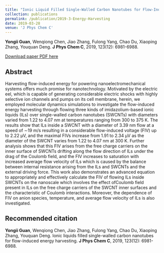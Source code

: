 ```yaml
---
title: "Ionic Liquid Filled Single-Walled Carbon Nanotubes for Flow-Induced Energy Harvesting"
collection: publications
permalink: /publication/2019-3-Energy-Harvesting
date: 2019-03-28
venue: 'J Phys Chem C'
---
```


<b>Yongii Guan</b>, Wenqiong Chen, Jiao Zhang, Fulong Yang, Chao Du, Xiaoping Zhang, Youquan Deng. <b>J Phys Chem C</b>, 2019, 123(12): 6981-6988.

[Download paper PDF here](https://github.com/Yongji-Guan/Yongji-Guan.github.io/blob/master/files/2019-3.pdf)

## Abstract
Harvesting flow-induced energy for powering nanoelectromechanical systems offers much promise for nanotechnology. Motivated by the electric eel, which is capable of generating considerable electric shocks with highly selective ion channels and pumps on its cell membrane, herein, we employed molecular dynamics simulations to investigate the flow-induced energy harvesting through flowing three kinds of imidazolium-based ionic liquids (ILs) over single-walled carbon nanotubes (SWCNTs) with diameters varied from 1.22 to 4.07 nm at temperatures ranging from 300 to 375 K. The results show that ILs inside a SWCNT with a diameter of 3.39 nm flow at a speed of ∼19 m/s resulting in a considerable flow-induced voltage (FIV) up to 2.22 μV, and the maximal FIVs increase from 1.91 to 2.34 μV as the diameter of the SWCNT varies from 1.22 to 4.07 nm at 300 K. Further analysis shows that this FIV arises from the free charge carriers on the inner surface of SWCNTs drifting along the flow direction of ILs under the drag of the Coulomb field, and the FIV increases to saturation with increased average flow velocity of ILs which is caused by the balance between internal resistance arising from the ILs and SWCNTs and the external driving force. This work also demonstrates an advanced equation to appropriately and effectively calculate the FIV of flowing ILs inside SWCNTs on the nanoscale which involves the effect ofCoulomb field present in ILs on the free charge carriers of the SWCNT inner surfaces and the characteristic of Coulomb interactions. Moreover, the dependence of FIV on anion species, temperature, and average flow velocity of ILs is also investigated.

## Recommended citation
<b>Yongii Guan</b>, Wenqiong Chen, Jiao Zhang, Fulong Yang, Chao Du, Xiaoping Zhang, Youquan Deng. Ionic liquids filled single-walled carbon nanotubes for flow-induced energy harvesting. <b>J Phys Chem C</b>, 2019, 123(12): 6981-6988.

